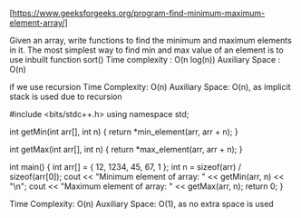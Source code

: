 
[https://www.geeksforgeeks.org/program-find-minimum-maximum-element-array/]

Given an array, write functions to find the minimum and maximum elements in it. The most simplest way to find min and max value of an element is to use inbuilt function sort()
Time complexity : O(n log(n))
Auxiliary Space : O(n)

if we use recursion Time Complexity: O(n)
Auxiliary Space: O(n), as implicit stack is used due to recursion


#include <bits/stdc++.h>
using namespace std;
 
int getMin(int arr[], int n)
{
    return *min_element(arr, arr + n);
}
 
int getMax(int arr[], int n)
{
    return *max_element(arr, arr + n);
}
 
int main()
{
    int arr[] = { 12, 1234, 45, 67, 1 };
    int n = sizeof(arr) / sizeof(arr[0]);
    cout << "Minimum element of array: " << getMin(arr, n) << "\n";
    cout << "Maximum element of array: " << getMax(arr, n);
    return 0;
}

Time Complexity: O(n)
Auxiliary Space: O(1), as no extra space is used
